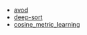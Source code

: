 - [avod](https://github.com/staillyd/avod/blob/master/info/%E8%AF%B4%E6%98%8E.md)
- [deep-sort](https://github.com/staillyd/deep_sort/blob/master/note/code.md)
- [cosine_metric_learning](https://github.com/staillyd/cosine_metric_learning/blob/master/note/code.md)